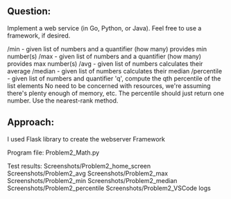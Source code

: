 
Question:
--------

Implement a web service (in Go, Python, or Java). Feel free to use a framework, if desired.

/min - given list of numbers and a quantifier (how many) provides min number(s)
/max - given list of numbers and a quantifier (how many) provides max number(s)
/avg - given list of numbers calculates their average
/median - given list of numbers calculates their median
/percentile - given list of numbers and quantifier 'q', compute the qth percentile of the list elements
No need to be concerned with resources, we're assuming there's plenty enough of memory, etc. The percentile should just return one
number. Use the nearest-rank method.


Approach:
---------
I used Flask library to create the webserver Framework

Program file: Problem2_Math.py

Test results: 
Screenshots/Problem2_home_screen
Screenshots/Problem2_avg
Screenshots/Problem2_max
Screenshots/Problem2_min
Screenshots/Problem2_median
Screenshots/Problem2_percentile
Screenshots/Problem2_VSCode logs


